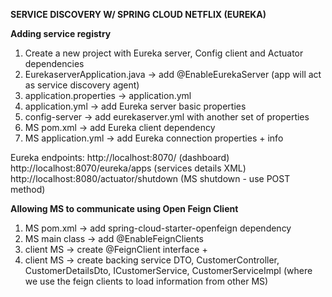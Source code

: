 **SERVICE DISCOVERY W/ SPRING CLOUD NETFLIX (EUREKA)**

**Adding service registry**

1. Create a new project with Eureka server, Config client and Actuator dependencies
2. EurekaserverApplication.java -> add @EnableEurekaServer (app will act as service discovery agent)
3. application.properties -> application.yml
4. application.yml -> add Eureka server basic properties
5. config-server -> add eurekaserver.yml with another set of properties
6. MS pom.xml -> add Eureka client dependency
7. MS application.yml -> add Eureka connection properties + info

Eureka endpoints:
    http://localhost:8070/ (dashboard)
    http://localhost:8070/eureka/apps (services details XML)
    http://localhost:8080/actuator/shutdown (MS shutdown - use POST method)

**Allowing MS to communicate using Open Feign Client**

1. MS pom.xml -> add spring-cloud-starter-openfeign dependency
2. MS main class -> add @EnableFeignClients
3. client MS -> create @FeignClient interface + 
4. client MS -> create backing service DTO, CustomerController, CustomerDetailsDto, ICustomerService, 
   CustomerServiceImpl (where we use the feign clients to load information from other MS)